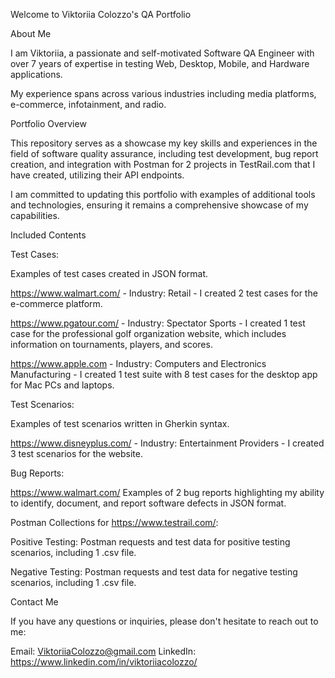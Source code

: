 Welcome to Viktoriia Colozzo's QA Portfolio

About Me

I am Viktoriia, a passionate and self-motivated Software QA Engineer with over 7 years of expertise in testing Web, Desktop, Mobile, and Hardware applications. 

My experience spans across various industries including media platforms, e-commerce, infotainment, and radio.

Portfolio Overview

This repository serves as a showcase my key skills and experiences in the field of software quality assurance, including test development, bug report creation, and integration with Postman for 2 projects in TestRail.com that I have created, utilizing their API endpoints.

I am committed to updating this portfolio with examples of additional tools and technologies, ensuring it remains a comprehensive showcase of my capabilities.

Included Contents

Test Cases: 

Examples of test cases created in JSON format.

https://www.walmart.com/ - Industry: Retail - I created 2 test cases for the e-commerce platform.

https://www.pgatour.com/ - Industry: Spectator Sports - I created 1 test case for the professional golf organization website, which includes information on tournaments, players, and scores.

https://www.apple.com - Industry: Computers and Electronics Manufacturing - I created 1 test suite with 8 test cases for the desktop app for Mac PCs and laptops.

Test Scenarios: 

Examples of test scenarios written in Gherkin syntax.

https://www.disneyplus.com/ - Industry: Entertainment Providers - I created 3 test scenarios for the website.

Bug Reports: 

https://www.walmart.com/ Examples of 2 bug reports highlighting my ability to identify, document, and report software defects in JSON format.

Postman Collections for https://www.testrail.com/:

Positive Testing: Postman requests and test data for positive testing scenarios, including 1 .csv file.

Negative Testing: Postman requests and test data for negative testing scenarios, including 1 .csv file.

Contact Me

If you have any questions or inquiries, please don't hesitate to reach out to me:

Email: ViktoriiaColozzo@gmail.com
LinkedIn: https://www.linkedin.com/in/viktoriiacolozzo/
